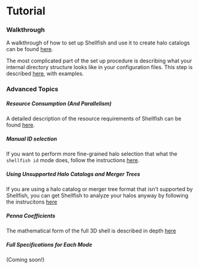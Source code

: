 # Tutorial

### Walkthrough

A walkthrough of how to set up Shellfish and use it to create halo catalogs can
be found [here](https://github.com/phil-mansfield/shellfish/blob/master/doc/walkthrough.md).

The most complicated part of the set up procedure is describing what your internal
directory structure looks like in your configuration files. This step is described
[here](https://github.com/phil-mansfield/shellfish/blob/master/doc/walkthrough.md),
with examples.

### Advanced Topics

##### Resource Consumption (And Parallelism)

A detailed description of the resource requirements of Shellfish can be found
[here](https://github.com/phil-mansfield/shellfish/blob/master/doc/resources.md).

##### Manual ID selection

If you want to perform more fine-grained halo selection that what the `shellfish id`
mode does, follow the instructions [here](https://github.com/phil-mansfield/shellfish/blob/master/doc/manual_selection.md).

##### Using Unsupported Halo Catalogs and Merger Trees

If you are using a halo catalog or merger tree format that isn't supported by
Shellfish, you can get Shellfish to analyze your halos anyway by following the
instrucitons [here](https://github.com/phil-mansfield/shellfish/blob/master/doc/unsupported_catalogs.md)

##### Penna Coefficients

The mathematical form of the full 3D shell is described in depth [here](https://github.com/phil-mansfield/shellfish/blob/master/doc/penna_coefficients.md)

##### Full Specifications for Each Mode

(Coming soon!)
